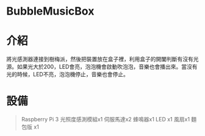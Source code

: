 # BubbleMusicBox
# 介紹
將光感測器連接到樹梅派，然後把裝置放在盒子裡，利用盒子的開闔判斷有沒有光源。如果光大於200，LED會亮，泡泡機會啟動吹泡泡，音樂也會播出來。當沒有光的時候，LED不亮，泡泡機停止，音樂也會停止。
# 設備
> Raspberry Pi 3
> 光照度感測模組x1
伺服馬達x2
蜂鳴器x1
LED x1
風扇x1
麵包版 x1
